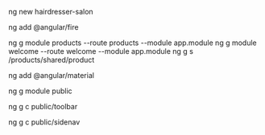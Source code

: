 ng new hairdresser-salon

ng add @angular/fire

ng g module products --route products --module app.module
ng g module welcome --route welcome --module app.module
ng g s /products/shared/product

ng add @angular/material

ng g module public

ng g c public/toolbar

ng g c public/sidenav
